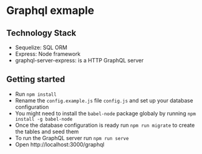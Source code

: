 # Graphql exmaple

## Technology Stack
  - Sequelize: SQL ORM
  - Express: Node framework
  - graphql-server-express: is a HTTP GraphQL server
  
## Getting started
  - Run ```npm install```
  - Rename the ```config.example.js``` file ```config.js``` and set up your database configuration
  - You might need to install the ```babel-node``` package globaly by running ```npm install -g babel-node```
  - Once the database configuration is ready run ```npm run migrate``` to create the tables and seed them
  - To run the GraphQL server run ```npm run serve```
  - Open http://localhost:3000/graphql

